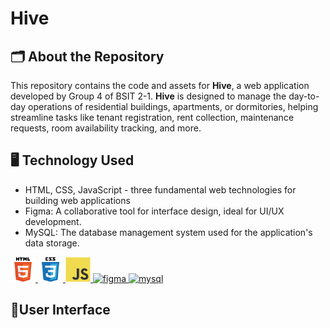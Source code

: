 # Hive

## 🗂️ About the Repository

This repository contains the code and assets for **Hive**, a web application developed by Group 4 of BSIT 2-1. **Hive** is designed to manage the day-to-day operations of residential buildings, apartments, or dormitories, helping streamline tasks like tenant registration, rent collection, maintenance requests, room availability tracking, and more.

## 🖥️ Technology Used

- HTML, CSS, JavaScript - three fundamental web technologies for building web applications
- Figma: A collaborative tool for interface design, ideal for UI/UX development.
- MySQL: The database management system used for the application's data storage.
<p align="left">
    <a href="https://www.w3.org/html/" target="_blank" rel="noreferrer">
        <img src="https://raw.githubusercontent.com/devicons/devicon/master/icons/html5/html5-original-wordmark.svg" alt="html5" width="40" height="40"/>
    </a>
    <a href="https://www.w3schools.com/css/" target="_blank" rel="noreferrer">
        <img src="https://raw.githubusercontent.com/devicons/devicon/master/icons/css3/css3-original-wordmark.svg" alt="css3" width="40" height="40"/>
    </a>
    <a href="https://developer.mozilla.org/en-US/docs/Web/JavaScript" target="_blank" rel="noreferrer">
        <img src="https://raw.githubusercontent.com/devicons/devicon/master/icons/javascript/javascript-original.svg" alt="javascript" width="40" height="40"/>
    </a>
    <a href="https://www.figma.com/" target="_blank" rel="noreferrer">
        <img src="https://www.vectorlogo.zone/logos/figma/figma-icon.svg" alt="figma" width="40" height="40"/>
    </a>
    <a href="https://www.mysql.com/" target="_blank" rel="noreferrer">
        <img src="https://www.vectorlogo.zone/logos/mysql/mysql-icon.svg" alt="mysql" width="40" height="40"/>
    </a>
</p>


## 📱User Interface

